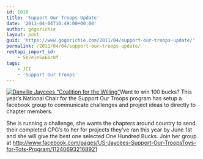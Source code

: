```yaml
---
id: 1010
title: 'Support Our Troops Update'
date: '2011-04-04T10:49:00+00:00'
author: gogorichie
layout: post
guid: 'https://www.gogorichie.com/2011/04/support-our-troops-update/'
permalink: /2011/04/04/support-our-troops-update/
restapi_import_id:
    - 5b7e1e5a66c0f
tags:
    - JCI
    - 'Support Our Troops'
---
```


[![](https:///iljaycees.org/wp-content/uploads/2011/04/thumb_il-jayceesspaghettidinnersignage.jpg "Danville  Jaycees “Coalition for the Willing”")](http://www.supportourtroops.org/index.php?option=com_k2&view=item&id=1735:danville-jaycees-step-up-for-the-troops)Want to win 100 bucks? This year’s National Chair for the Support Our Troops program has setup a facebook group to communicate challenges and project ideas to directly to chapter members.

She is running a challenge, she wants the chapters around country to send their completed CPG’s to her for projects they’ve ran this year by June 1st and she will give the best one selected One Hundred Bucks. Join her group at <http://www.facebook.com/pages/US-Jaycees-Support-Our-TroopsToys-for-Tots-Program/112406932168921>